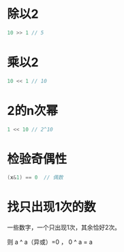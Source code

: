# 除以2

```java
10 >> 1	// 5
```

# 乘以2

```java
10 << 1 // 10
```

# 2的n次幂

```java
1 << 10 // 2^10
```

# 检验奇偶性

```java
(x&1) == 0	// 偶数
```

# 找只出现1次的数

一些数字，一个只出现1次，其余恰好2次。

则 a ^ a（异或）=0  ， 0 ^ a = a

```java
```

